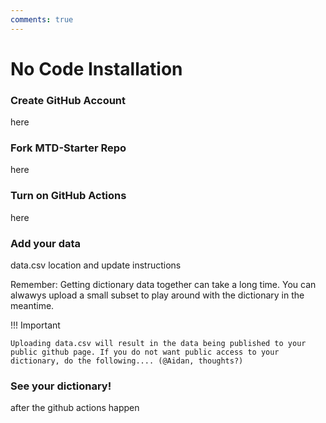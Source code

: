```yaml
---
comments: true
---
```


# No Code Installation

### Create GitHub Account
here

### Fork MTD-Starter Repo
here

### Turn on GitHub Actions
here

### Add your data
data.csv location and update instructions

Remember: Getting dictionary data together can take a long time. You can alwawys upload a small subset to play around with the dictionary in the meantime.

!!! Important

    Uploading data.csv will result in the data being published to your public github page. If you do not want public access to your dictionary, do the following.... (@Aidan, thoughts?)

### See your dictionary!
after the github actions happen
